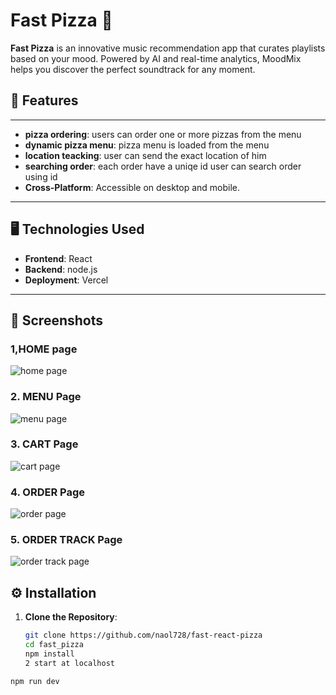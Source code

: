 # Fast Pizza 🍕

**Fast Pizza** is an innovative music recommendation app that curates playlists based on your mood. Powered by AI and real-time analytics, MoodMix helps you discover the perfect soundtrack for any moment.

## 🚀 Features

---

- **pizza ordering**: users can order one or more pizzas from the menu
- **dynamic pizza menu**: pizza menu is loaded from the menu
- **location teacking**: user can send the exact location of him
- **searching order**: each order have a uniqe id user can search order using id
- **Cross-Platform**: Accessible on desktop and mobile.

---

## 🖥️ Technologies Used

- **Frontend**: React
- **Backend**: node.js
- **Deployment**: Vercel

---

## 📸 Screenshots

### 1,HOME page

![home page](https://github.com/naol728/fast-react-pizza/blob/main/images/home.png?raw=true)

### 2. MENU Page

![menu page](https://github.com/naol728/fast-react-pizza/blob/main/images/Screenshot%202025-03-16%20193442.png?raw=true)

### 3. CART Page

![cart page](https://github.com/naol728/fast-react-pizza/blob/main/images/cart.png?raw=true)

### 4. ORDER Page

![order page](https://github.com/naol728/fast-react-pizza/blob/main/images/form.png?raw=true)

### 5. ORDER TRACK Page

![order track page](https://github.com/naol728/fast-react-pizza/blob/main/images/ordertrack.png?raw=true)


## ⚙️ Installation

1. **Clone the Repository**:
   ```bash
   git clone https://github.com/naol728/fast-react-pizza
   cd fast_pizza
   npm install
   2 start at localhost
   ```

```bash
npm run dev

```
